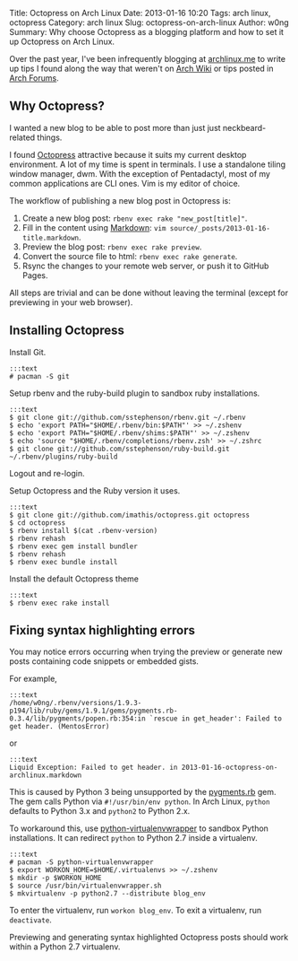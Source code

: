 Title: Octopress on Arch Linux
Date: 2013-01-16 10:20
Tags: arch linux, octopress
Category: arch linux
Slug: octopress-on-arch-linux
Author: w0ng
Summary: Why choose Octopress as a blogging platform and how to set it up Octopress on Arch Linux.

Over the past year, I've been infrequently blogging at
[archlinux.me](http://archlinux.me/w0ng/) to write up tips I found along the
way that weren't on [Arch Wiki](https://wiki.archlinux.org/index.php/Main_Page)
or tips posted in [Arch Forums](https://bbs.archlinux.org/index.php).


## Why Octopress?

I wanted a new blog to be able to post more than just just neckbeard-related
things.

I found [Octopress](http://octopress.org/) attractive because it suits my
current desktop environment. A lot of my time is spent in terminals. I use a
standalone tiling window manager, dwm. With the exception of Pentadactyl, most
of my common applications are CLI ones. Vim is my editor of choice.

The workflow of publishing a new blog post in Octopress is:

1.  Create a new blog post: `rbenv exec rake "new_post[title]"`.
2.  Fill in the content using
    [Markdown](http://daringfireball.net/projects/markdown/): `vim
    source/_posts/2013-01-16-title.markdown`.
3.  Preview the blog post: `rbenv exec rake preview`.
3.  Convert the source file to html: `rbenv exec rake generate`.
5.  Rsync the changes to your remote web server, or push it to GitHub Pages.

All steps are trivial and can be done without leaving the terminal (except for
previewing in your web browser).


## Installing Octopress

Install Git.

    :::text
    # pacman -S git

Setup rbenv and the ruby-build plugin to sandbox ruby installations.

    :::text
    $ git clone git://github.com/sstephenson/rbenv.git ~/.rbenv
    $ echo 'export PATH="$HOME/.rbenv/bin:$PATH"' >> ~/.zshenv
    $ echo 'export PATH="$HOME/.rbenv/shims:$PATH"' >> ~/.zshenv
    $ echo 'source "$HOME/.rbenv/completions/rbenv.zsh' >> ~/.zshrc
    $ git clone git://github.com/sstephenson/ruby-build.git ~/.rbenv/plugins/ruby-build

Logout and re-login.

Setup Octopress and the Ruby version it uses.

    :::text
    $ git clone git://github.com/imathis/octopress.git octopress
    $ cd octopress
    $ rbenv install $(cat .rbenv-version)
    $ rbenv rehash
    $ rbenv exec gem install bundler
    $ rbenv rehash
    $ rbenv exec bundle install

Install the default Octopress theme

    :::text
    $ rbenv exec rake install


## Fixing syntax highlighting errors

You may notice errors occurring when trying the preview or generate new posts
containing code snippets or embedded gists.

For example,

    :::text
    /home/w0ng/.rbenv/versions/1.9.3-p194/lib/ruby/gems/1.9.1/gems/pygments.rb-0.3.4/lib/pygments/popen.rb:354:in `rescue in get_header': Failed to get header. (MentosError)

or

    :::text
    Liquid Exception: Failed to get header. in 2013-01-16-octopress-on-archlinux.markdown

This is caused by Python 3 being unsupported by the
[pygments.rb](https://github.com/tmm1/pygments.rb) gem. The gem calls Python
via `#!/usr/bin/env python`. In Arch Linux, `python` defaults to Python 3.x and
`python2` to Python 2.x.

To workaround this, use
[python-virtualenvwrapper](https://wiki.archlinux.org/index.php/Python_VirtualEnv#Virtualenvwrapper)
to sandbox Python installations. It can redirect `python` to Python 2.7 inside
a virtualenv.

    :::text
    # pacman -S python-virtualenvwrapper
    $ export WORKON_HOME=$HOME/.virtualenvs >> ~/.zshenv
    $ mkdir -p $WORKON_HOME
    $ source /usr/bin/virtualenvwrapper.sh
    $ mkvirtualenv -p python2.7 --distribute blog_env

To enter the virtualenv, run `workon blog_env`. To exit a virtualenv, run
`deactivate`. 

Previewing and generating syntax highlighted Octopress posts should work within
a Python 2.7 virtualenv.

